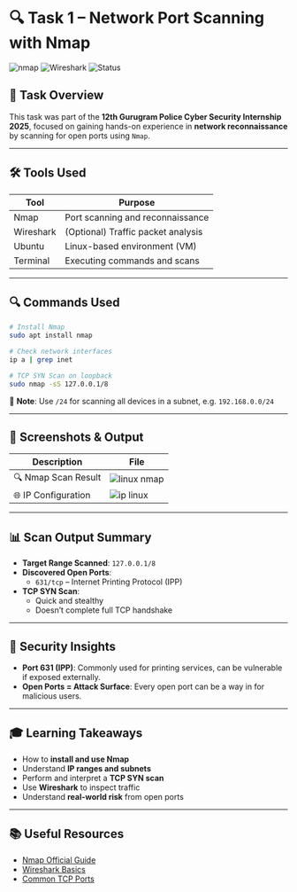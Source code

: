 
# 🔍 Task 1 – Network Port Scanning with Nmap

![nmap](https://img.shields.io/badge/Nmap-TCP_SYN_Scan-blue) ![Wireshark](https://img.shields.io/badge/Wireshark-Optional_Analysis-informational) ![Status](https://img.shields.io/badge/Status-Completed-brightgreen)

## 🧠 Task Overview

This task was part of the **12th Gurugram Police Cyber Security Internship 2025**, focused on gaining hands-on experience in **network reconnaissance** by scanning for open ports using `Nmap`.

---

## 🛠️ Tools Used

| Tool       | Purpose                               |
|------------|----------------------------------------|
| Nmap       | Port scanning and reconnaissance       |
| Wireshark  | (Optional) Traffic packet analysis     |
| Ubuntu     | Linux-based environment (VM)           |
| Terminal   | Executing commands and scans           |

---

## 🔍 Commands Used

```bash
# Install Nmap
sudo apt install nmap

# Check network interfaces
ip a | grep inet

# TCP SYN Scan on loopback
sudo nmap -sS 127.0.0.1/8
```

📝 **Note**: Use `/24` for scanning all devices in a subnet, e.g. `192.168.0.0/24`

---

## 📸 Screenshots & Output

| Description                  | File                  |
|------------------------------|------------------------|
| 🔍 Nmap Scan Result          |![linux nmap](https://github.com/user-attachments/assets/f2e324d0-04e6-4243-baf2-da543ebf87ea)|
| 🌐 IP Configuration          | ![ip linux](https://github.com/user-attachments/assets/189628f1-0a31-4f27-a002-dd248a479512)  |



---

## 📊 Scan Output Summary

- **Target Range Scanned**: `127.0.0.1/8`
- **Discovered Open Ports**:
  - `631/tcp` – Internet Printing Protocol (IPP)
- **TCP SYN Scan**:
  - Quick and stealthy
  - Doesn’t complete full TCP handshake

---

## 🔐 Security Insights

- **Port 631 (IPP)**: Commonly used for printing services, can be vulnerable if exposed externally.
- **Open Ports = Attack Surface**: Every open port can be a way in for malicious users.

---

## 🎓 Learning Takeaways

- How to **install and use Nmap**
- Understand **IP ranges and subnets**
- Perform and interpret a **TCP SYN scan**
- Use **Wireshark** to inspect traffic
- Understand **real-world risk** from open ports

---

## 📚 Useful Resources

- [Nmap Official Guide](https://nmap.org/book/man.html)
- [Wireshark Basics](https://www.wireshark.org/docs/wsug_html_chunked/)
- [Common TCP Ports](https://en.wikipedia.org/wiki/List_of_TCP_and_UDP_port_numbers)
